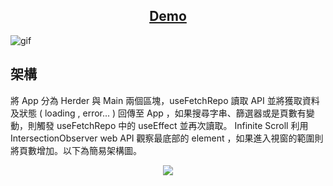 <h2 align="center"><a href="https://reposearching.netlify.app/">Demo</a></h2>

![gif](https://res.cloudinary.com/dhawohjee/image/upload/v1650803945/other/org_repo_-_Google_Chrome_2022-04-24_20-34-53__kt8edr.gif)

## 架構
將 App 分為 Herder 與 Main 兩個區塊，useFetchRepo 讀取 API 並將獲取資料及狀態 ( loading , error... ) 回傳至 App ，如果搜尋字串、篩選器或是頁數有變動，則觸發 useFetchRepo 中的 useEffect 並再次讀取。 Infinite Scroll 利用 IntersectionObserver web API 觀察最底部的 element ，如果進入視窗的範圍則將頁數增加。以下為簡易架構圖。

<p align="center">
  <img src="https://res.cloudinary.com/dhawohjee/image/upload/v1650816775/other/repo.drawio_1_n0t12j.png" />
</p>
